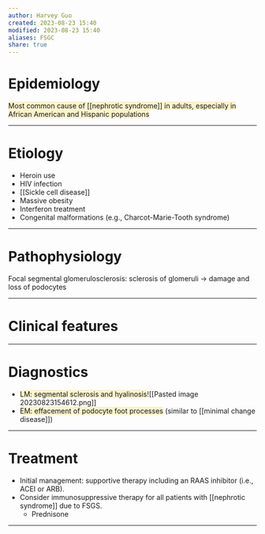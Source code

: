 ```yaml
---
author: Harvey Guo
created: 2023-08-23 15:40
modified: 2023-08-23 15:40
aliases: FSGC
share: true
---
```

# Epidemiology
<span style="background:rgba(240, 200, 0, 0.2)">Most common cause of [[nephrotic syndrome]] in adults, especially in African American and Hispanic populations</span>

---
# Etiology
- Heroin use
- HIV infection
- [[Sickle cell disease]]
- Massive obesity
- Interferon treatment
- Congenital malformations (e.g., Charcot-Marie-Tooth syndrome)

---
# Pathophysiology
Focal segmental glomerulosclerosis: sclerosis of glomeruli → damage and loss of podocytes

---
# Clinical features


---
# Diagnostics
- <span style="background:rgba(240, 200, 0, 0.2)">LM: segmental sclerosis and hyalinosis</span>![[Pasted image 20230823154612.png]]
- <span style="background:rgba(240, 200, 0, 0.2)">EM: effacement of podocyte foot processes</span> (similar to [[minimal change disease]])

---
# Treatment
- Initial management: supportive therapy including an RAAS inhibitor (i.e., ACEI or ARB).
- Consider immunosuppressive therapy for all patients with [[nephrotic syndrome]] due to FSGS.
	- Prednisone

---
